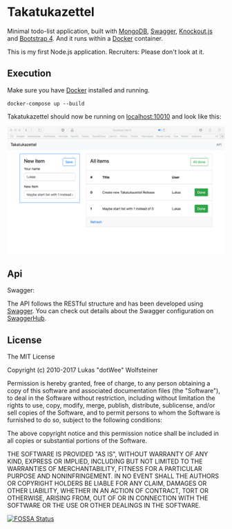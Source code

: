 # Takatukazettel

Minimal todo-list application, built with [MongoDB](https://www.mongodb.com/), [Swagger](https://swagger.io/), [Knockout.js](http://knockoutjs.com/) and [Bootstrap 4](https://getbootstrap.com/). And it runs within a [Docker](https://www.docker.com/) container.

This is my first Node.js application. Recruiters: Please don't look at it.

## Execution

Make sure you have [Docker](https://www.docker.com/) installed and running.

    docker-compose up --build

Takatukazettel should now be running on [localhost:10010](http://localhost:10010/) and look like this:

![Screenshot](docs/Screenshot.png "Screenshot")

## Api

Swagger:

The API follows the RESTful structure and has been developed using [Swagger](https://swagger.io/). You can check out details about the Swagger configuration on [SwaggerHub](https://app.swaggerhub.com/apis/dotWee/Takatukazettel).

## License

The MIT License

Copyright (c) 2010-2017 Lukas "dotWee" Wolfsteiner

Permission is hereby granted, free of charge, to any person obtaining a copy
of this software and associated documentation files (the "Software"), to deal
in the Software without restriction, including without limitation the rights
to use, copy, modify, merge, publish, distribute, sublicense, and/or sell
copies of the Software, and to permit persons to whom the Software is
furnished to do so, subject to the following conditions:

The above copyright notice and this permission notice shall be included in
all copies or substantial portions of the Software.

THE SOFTWARE IS PROVIDED "AS IS", WITHOUT WARRANTY OF ANY KIND, EXPRESS OR
IMPLIED, INCLUDING BUT NOT LIMITED TO THE WARRANTIES OF MERCHANTABILITY,
FITNESS FOR A PARTICULAR PURPOSE AND NONINFRINGEMENT. IN NO EVENT SHALL THE
AUTHORS OR COPYRIGHT HOLDERS BE LIABLE FOR ANY CLAIM, DAMAGES OR OTHER
LIABILITY, WHETHER IN AN ACTION OF CONTRACT, TORT OR OTHERWISE, ARISING FROM,
OUT OF OR IN CONNECTION WITH THE SOFTWARE OR THE USE OR OTHER DEALINGS IN
THE SOFTWARE.

[![FOSSA Status](https://app.fossa.io/api/projects/git%2Bgithub.com%2FdotWee%2FTakatukazettel.svg?type=large)](https://app.fossa.io/projects/git%2Bgithub.com%2FdotWee%2FTakatukazettel?ref=badge_large)